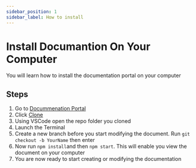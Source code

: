 ```yaml
---
sidebar_position: 1
sidebar_label: How to install
---
```

# Install Documantion On Your Computer

You will learn how to install the documentation portal on your computer

## Steps

1. Go to [Docummenation Portal](https://gitlab.com/carelyo/docs)
2. Click [Clone](git@gitlab.com:carelyo/docs.git)
3. Using VSCode open the repo folder you cloned
4. Launch the Terminal 
5. Create a new branch before you start modifying the document. Run `git checkout -b YourName` then enter
6. Now run `npm install`and then `npm start`. This will enable you view the document on your computer
7. You are now ready to start creating or modifying the documentation